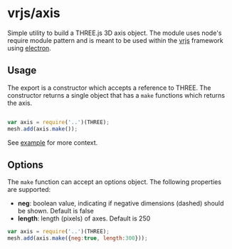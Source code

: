 # vrjs/axis
Simple utility to build a THREE.js 3D axis object.  The module uses node's require module pattern and is meant to be used within the [vrjs](http://vrjs.io) framework using [electron](http://electron.atom.io/).

## Usage
The export is a constructor which accepts a reference to THREE.  The constructor
returns a single object that has a `make` functions which returns the axis.

```js

var axis = require('..')(THREE);
mesh.add(axis.make());

```
See [example](example/) for more context.

## Options
The `make` function can accept an options object.  The following properties are supported:

- **neg**:  boolean value, indicating if negative dimensions (dashed) should be shown.  Default is false
- **length**:  length (pixels) of axes.  Default is 250

```js
var axis = require('..')(THREE);
mesh.add(axis.make({neg:true, length:300}));
```